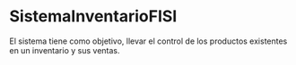 # SistemaInventarioFISI
El sistema tiene como objetivo, llevar el control de los productos existentes en un inventario y sus ventas.

